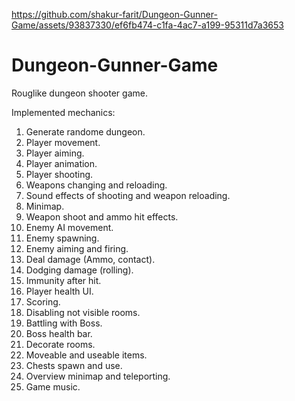 https://github.com/shakur-farit/Dungeon-Gunner-Game/assets/93837330/ef6fb474-c1fa-4ac7-a199-95311d7a3653

# Dungeon-Gunner-Game
Rouglike dungeon shooter game.

Implemented mechanics:
 1. Generate randome dungeon.
 2. Player movement.
 3. Player aiming.
 4. Player animation.
 5. Player shooting.
 6. Weapons changing and reloading.
 7. Sound effects of shooting and weapon reloading.
 8. Minimap.
 9. Weapon shoot and ammo hit effects.
 10. Enemy AI movement.
 11. Enemy spawning.
 12. Enemy aiming and firing.
 13. Deal damage (Ammo, contact).
 14. Dodging damage (rolling).
 15. Immunity after hit.
 16. Player health UI.
 17. Scoring.
 18. Disabling  not visible rooms.
 19. Battling with Boss.
 20. Boss health bar.
 21. Decorate rooms.
 22. Moveable and useable items.
 23. Chests spawn and use.
 24. Overview minimap and teleporting.
 25. Game music.
